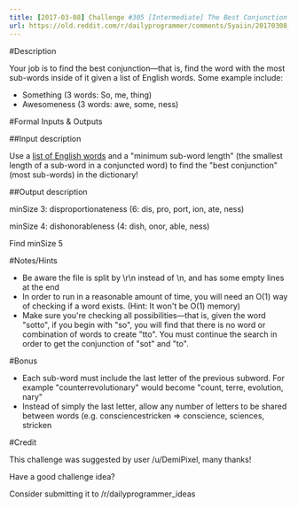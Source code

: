 ```yaml
---
title: [2017-03-08] Challenge #305 [Intermediate] The Best Conjunction
url: https://old.reddit.com/r/dailyprogrammer/comments/5yaiin/20170308_challenge_305_intermediate_the_best/
---
```


#Description

Your job is to find the best conjunction—that is, find the word with the most sub-words inside of it given a list of English words. Some example include:

- Something (3 words: So, me, thing)
- Awesomeness (3 words: awe, some, ness)

#Formal Inputs & Outputs

##Input description

Use a [list of English words](http://www-personal.umich.edu/~jlawler/wordlist) and a "minimum sub-word length" (the smallest length of a sub-word in a conjuncted word) to find the "best conjunction" (most sub-words) in the dictionary!

##Output description

minSize 3: disproportionateness (6: dis, pro, port, ion, ate, ness)

minSize 4: dishonorableness (4: dish, onor, able, ness)

Find minSize 5

#Notes/Hints

- Be aware the file is split by \r\n instead of \n, and has some empty lines at the end
- In order to run in a reasonable amount of time, you will need an O(1) way of checking if a word exists. (Hint: It won't be O(1) memory)
- Make sure you're checking all possibilities—that is, given the word "sotto", if you begin with "so", you will find that there is no word or combination of words to create "tto". You must continue the search in order to get the conjunction of "sot" and "to".

#Bonus

- Each sub-word must include the last letter of the previous subword. For example "counterrevolutionary" would become "count, terre, evolution, nary"
- Instead of simply the last letter, allow any number of letters to be shared between words (e.g. consciencestricken => conscience, sciences, stricken

#Credit

This challenge was suggested by user /u/DemiPixel, many thanks!

Have a good challenge idea?

Consider submitting it to /r/dailyprogrammer_ideas